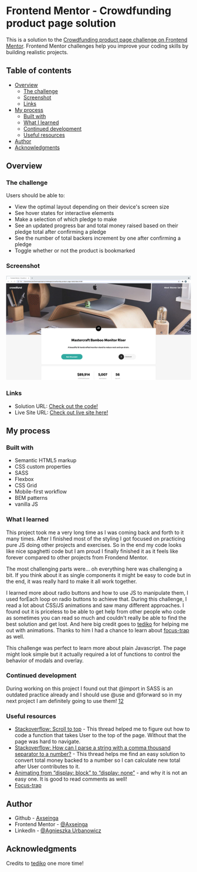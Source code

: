 # Frontend Mentor - Crowdfunding product page solution

This is a solution to the [Crowdfunding product page challenge on Frontend Mentor](https://www.frontendmentor.io/challenges/crowdfunding-product-page-7uvcZe7ZR). Frontend Mentor challenges help you improve your coding skills by building realistic projects.

## Table of contents

-   [Overview](#overview)
    -   [The challenge](#the-challenge)
    -   [Screenshot](#screenshot)
    -   [Links](#links)
-   [My process](#my-process)
    -   [Built with](#built-with)
    -   [What I learned](#what-i-learned)
    -   [Continued development](#continued-development)
    -   [Useful resources](#useful-resources)
-   [Author](#author)
-   [Acknowledgments](#acknowledgments)

## Overview

### The challenge

Users should be able to:

-   View the optimal layout depending on their device's screen size
-   See hover states for interactive elements
-   Make a selection of which pledge to make
-   See an updated progress bar and total money raised based on their pledge total after confirming a pledge
-   See the number of total backers increment by one after confirming a pledge
-   Toggle whether or not the product is bookmarked

### Screenshot

![](./design/screenshot.png)

### Links

-   Solution URL: [Check out the code!](https://github.com/axseinga/crowdfunding-product-page-main)
-   Live Site URL: [Check out live site here!](https://axseinga-crowdfunding-page.netlify.app/)

## My process

### Built with

-   Semantic HTML5 markup
-   CSS custom properties
-   SASS
-   Flexbox
-   CSS Grid
-   Mobile-first workflow
-   BEM patterns
-   vanilla JS

### What I learned

This project took me a very long time as I was coming back and forth to it many times. After I finished most of the styling I got focused on practicing pure JS doing other projects and exercises. So in the end my code looks like nice spaghetti code but I am proud I finally finished it as it feels like forever compared to other projects from Frondend Mentor.

The most challenging parts were... oh everything here was challenging a bit. If you think about it as single components it might be easy to code but in the end, it was really hard to make it all work together.

I learned more about radio buttons and how to use JS to manipulate them, I used forEach loop on radio buttons to achieve that. During this challenge, I read a lot about CSS/JS animations and saw many different approaches. I found out it is priceless to be able to get help from other people who code as sometimes you can read so much and couldn't really be able to find the best solution and get lost. And here big credit goes to [tediko](https://www.frontendmentor.io/profile/tediko) for helping me out with animations. Thanks to him I had a chance to learn about [focus-trap](https://uxdesign.cc/how-to-trap-focus-inside-modal-to-make-it-ada-compliant-6a50f9a70700) as well.

This challenge was perfect to learn more about plain Javascript. The page might look simple but it actually required a lot of functions to control the behavior of modals and overlay.

### Continued development

During working on this project I found out that @import in SASS is an outdated practice already and I should use @use and @forward so in my next project I am definitely going to use them! [1](https://dev.to/ibreakcodes/use-forward-in-sass-2bab)[2](https://www.youtube.com/watch?v=CR-a8upNjJ0)

### Useful resources

-   [Stackoverflow: Scroll to top](https://stackoverflow.com/questions/1144805/scroll-to-the-top-of-the-page-using-javascript) - This thread helped me to figure out how to code a function that takes User to the top of the page. Without that the page was hard to navigate.
-   [Stackoverflow: How can I parse a string with a comma thousand separator to a number?](https://stackoverflow.com/questions/11665884/how-can-i-parse-a-string-with-a-comma-thousand-separator-to-a-number) - This thread helps me find an easy solution to convert total money backed to a number so I can calculate new total after User contributes to it.
-   [Animating from “display: block” to “display: none”](https://www.impressivewebs.com/animate-display-block-none/) - and why it is not an easy one. It is good to read comments as well!
-   [Focus-trap](https://uxdesign.cc/how-to-trap-focus-inside-modal-to-make-it-ada-compliant-6a50f9a70700)

## Author

-   Github - [Axseinga](https://github.com/axseinga)
-   Frontend Mentor - [@Axseinga](https://www.frontendmentor.io/profile/axseinga)
-   LinkedIn - [@Agnieszka Urbanowicz](https://www.linkedin.com/in/agnieszka-urbanowicz-051147151/)

## Acknowledgments

Credits to [tediko](https://www.frontendmentor.io/profile/tediko) one more time!
